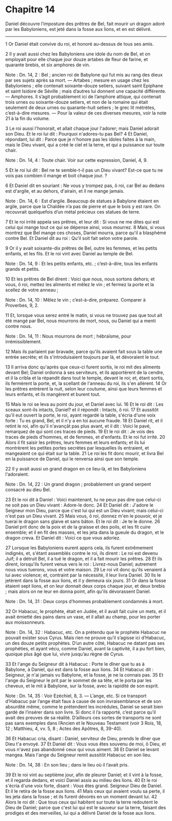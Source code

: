 # Chapitre 14

Daniel découvre l’imposture des prêtres de Bel, fait mourir un dragon adoré par les Babyloniens, est jeté dans la fosse aux lions, et en est délivré.

***

1 Or Daniel était convive du roi, et honoré au-dessus de tous ses amis.


2 Il y avait aussi chez les Babyloniens une idole du nom de Bel, et on employait pour elle chaque jour douze artabes de fleur de farine, et quarante brebis, et six amphores de vin.

<span class="bible-note">Note : </span> Dn. 14, 2 : Bel ; ancien roi de Babylone qui fut mis au rang des dieux par ses sujets après sa mort. ― Artabes ; mesure en usage chez les Babyloniens ; elle contenait soixante-douze setiers, suivant saint Epiphane et saint Isidore de Séville ; mais d’autres lui donnent une capacité différente. ― Amphores. Il s’agit probablement ici de l’amphore attique, qui contenait trois urnes ou soixante-douze setiers, et non de la romaine qui était seulement de deux urnes ou quarante-huit setiers ; le grec lit métrètes, c’est-à-dire mesures. ― Pour la valeur de ces diverses mesures, voir la note 21 à la fin du volume.

3 Le roi aussi l'honorait, et allait chaque jour l'adorer; mais Daniel adorait son Dieu. Et le roi lui dit : Pourquoi n'adores-tu pas Bel? 4 Et Daniel, répondant, lui dit : Parce que je n'honore pas les idoles faites à la main, mais le Dieu vivant, qui a créé le ciel et la terre, et qui a puissance sur toute chair.

<span class="bible-note">Note : </span> Dn. 14, 4 : Toute chair. Voir sur cette expression, Daniel, 4, 9.

5 Et le roi lui dit : Bel ne te semble-t-il pas un Dieu vivant? Est-ce que tu ne vois pas combien il mange et boit chaque jour. ?

6 Et Daniel dit en souriant : Ne vous y trompez pas, ô roi, car Bel au dedans est d'argile, et au dehors, d'airain, et il ne mange jamais.

<span class="bible-note">Note : </span> Dn. 14, 6 : Est d’argile. Beaucoup de statues à Babylone étaient en argile, parce que la Chaldée n’a pas de pierre et que le bois y est rare. On recouvrait quelquefois d’un métal précieux ces statues de terre.

7 Et le roi irrité appela ses prêtres, et leur dit : Si vous ne me dites qui est celui qui mange tout ce qui se dépense ainsi, vous mourrez. 8 Mais, si vous montrez que Bel mange ces choses, Daniel mourra, parce qu'il a blasphémé contre Bel. Et Daniel dit au roi : Qu'il soit fait selon votre parole.


9 Or il y avait soixante-dix prêtres de Bel, outre les femmes, et les petits enfants, et les fils. Et le roi vint avec Daniel au temple de Bel.

<span class="bible-note">Note : </span> Dn. 14, 9 : Et les petits enfants, etc. ; c’est-à-dire, tous les enfants grands et petits.

10 Et les prêtres de Bel dirent : Voici que nous, nous sortons dehors; et vous, ô roi, mettez les aliments et mêlez le vin ; et fermez la porte et la scellez de votre anneau ;

<span class="bible-note">Note : </span> Dn. 14, 10 : Mêlez le vin ; c’est-à-dire, préparez. Comparer à Proverbes, 9, 2.

11 Et, lorsque vous serez entré le matin, si vous ne trouvez pas que tout ait été mangé par Bel, nous mourrons de mort, nous, ou Daniel qui a menti contre nous.

<span class="bible-note">Note : </span> Dn. 14, 11 : Nous mourrons de mort ; hébraïsme, pour irrémissiblement.

12 Mais ils parlaient par bravade, parce qu'ils avaient fait sous la table une entrée secrète; et ils s'introduisaient toujours par là, et dévoraient le tout.


13 Il arriva donc qu'après que ceux-ci furent sortis, le roi mit des aliments devant Bel; Daniel ordonna à ses serviteurs, et ils apportèrent de la cendre, et il la cribla et la répandit dans tout le temple, devant le roi; et, étant sortis, ils fermèrent la porte, et, la scellant de l'anneau du roi, ils s'en allèrent. 14 Or les prêtres entrèrent la nuit, selon leur coutume, ainsi que leurs femmes et leurs enfants, et ils mangèrent et burent tout.


15 Mais le roi se leva au point du jour, et Daniel avec lui. 16 Et le roi dit : Les sceaux sont-ils intacts, Daniel? et il répondit : Intacts, ô roi. 17 Et aussitôt qu'il eut ouvert la porte, le roi, ayant regardé la table, s'écria d'une voix forte : Tu es grand, Bel, et il n'y a en toi aucune fraude. 18 Et Daniel rit, et il retint le roi, afin qu'il n'avançât pas plus avant, et il dit : Voici le pavé, remarquez de qui sont ces traces de pieds. 19 Et le roi dit : Je vois des traces de pieds d'hommes, et de femmes, et d'enfants. Et le roi fut irrité. 20 Alors il fit saisir les prêtres, leurs femmes et leurs enfants; et ils lui montrèrent les petites portes secrètes par lesquelles ils entraient, et mangeaient ce qui était sur la table. 21 Le roi les fit donc mourir, et livra Bel en la puissance de Daniel, qui le renversa ainsi que son temple.


22 Il y avait aussi un grand dragon en ce lieu-là, et les Babyloniens l'adoraient.

<span class="bible-note">Note : </span> Dn. 14, 22 : Un grand dragon ; probablement un grand serpent consacré au dieu Bel.

23 Et le roi dit à Daniel : Voici maintenant, tu ne peux pas dire que celui-ci ne soit pas un Dieu vivant : Adore-le donc. 24 Et Daniel dit : J'adore le Seigneur mon Dieu, parce que c'est lui qui est un Dieu vivant; mais celui-ci n'est pas un Dieu vivant. 25 Mais vous, ô roi, donnez m'en le pouvoir, et je tuerai le dragon sans glaive et sans bâton. Et le roi dit : Je te le donne. 26 Daniel prit donc de la poix et de la graisse et des poils, et les fit cuire ensemble; et il en fit des masses, et les jeta dans la gueule du dragon, et le dragon creva. Et Daniel dit : Voici ce que vous adoriez.


27 Lorsque les Babyloniens eurent appris cela, ils furent extrêmement indignés, et, s'étant assemblés contre le roi, ils dirent : Le roi est devenu Juif; il a détruit Bel, il a tué le dragon, et il a fait mourir les prêtres. 28 Et ils dirent, lorsqu'ils furent venus vers le roi : Livrez-nous Daniel; autrement nous vous tuerons, vous et votre maison. 29 Le roi vit donc qu'ils venaient à lui avec violence; et, contraint par la nécessité, il leur livra Daniel. 30 Ils le jetèrent dans la fosse aux lions, et il y demeura six jours. 31 Or dans la fosse étaient sept lions, et on leur donnait deux corps chaque jour, et deux brebis ; mais alors on ne leur en donna point, afin qu'ils dévorassent Daniel.

<span class="bible-note">Note : </span> Dn. 14, 31 : Deux corps d’hommes probablement condamnés à mort.


32 Or Habacuc, le prophète, était en Judée, et il avait fait cuire un mets, et il avait émietté des pains dans un vase, et il allait au champ, pour les porter aux moissonneurs.

<span class="bible-note">Note : </span> Dn. 14, 32 : Habacuc, etc. On a prétendu que le prophète Habacuc ne pouvait exister sous Cyrus. Mais rien ne prouve qu’il s’agisse ici d’Habacuc, un des douze petits prophètes. D’un autre côté, Habacuc ne datant pas ses prophéties, et ayant vécu, comme Daniel, avant la captivité, il a pu fort bien, quoique plus âgé que lui, vivre jusqu’au règne de Cyrus.

33 Et l'ange du Seigneur dit à Habacuc : Porte le dîner que tu as à Babylone, à Daniel, qui est dans la fosse aux lions. 34 Et Habacuc dit : Seigneur, je n'ai jamais vu Babylone, et la fosse, je ne la connais pas. 35 Et l'ange du Seigneur le prit par le sommet de sa tête, et le porta par les cheveux, et le mit à Babylone, sur la fosse, avec la rapidité de son esprit.

<span class="bible-note">Note : </span> Dn. 14, 35 : Voir Ezéchiel, 8, 3. ― L’ange, etc. Si ce transport d’Habacuc par l’ange était faux à cause de son invraisemblance et de son absurdité même, comme le prétendent les incrédules, Daniel se serait bien gardé de l’insérer dans son livre. Si donc il l’a rapporté, c’est parce qu’il avait des preuves de sa réalité. D’ailleurs ces sortes de transports ne sont pas sans exemples dans l’Ancien et le Nouveau Testament (voir 3 Rois, 18, 12 ; Matthieu, 4, vv. 5, 8 ; Actes des Apôtres, 8, 39-40).

36 Et Habacuc cria, disant : Daniel, serviteur de Dieu, prends le dîner que Dieu t'a envoyé. 37 Et Daniel dit : Vous vous êtes souvenu de moi, ô Dieu, et vous n'avez pas abandonné ceux qui vous aiment. 38 Et Daniel se levant mangea. Mais l'ange du Seigneur remit aussitôt Habacuc en son lieu.

<span class="bible-note">Note : </span> Dn. 14, 38 : En son lieu ; dans le lieu où il l’avait pris.


39 Et le roi vint au septième jour, afin de pleurer Daniel; et il vint à la fosse, et il regarda dedans, et voici Daniel assis au milieu des lions. 40 Et le roi s'écria d'une voix forte, disant : Vous êtes grand. Seigneur Dieu de Daniel. Et il le retira de la fosse aux lions. 41 Mais ceux qui avaient voulu sa perte, il les jeta dans la fosse ; et ils furent dévorés en un moment devant lui. 42 Alors le roi dit : Que tous ceux qui habitent sur toute la terre redoutent le Dieu de Daniel; parce que c'est lui qui est le sauveur sur la terre, faisant des prodiges et des merveilles, lui qui a délivré Daniel de la fosse aux lions.
